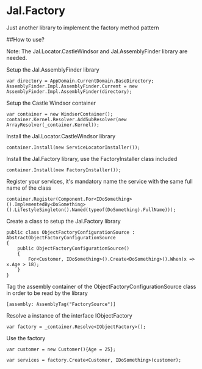 # Jal.Factory
Just another library to implement the factory method pattern

##How to use?

Note: The Jal.Locator.CastleWindsor and Jal.AssemblyFinder library are needed.

Setup the Jal.AssemblyFinder library

	var directory = AppDomain.CurrentDomain.BaseDirectory;
	AssemblyFinder.Impl.AssemblyFinder.Current = new AssemblyFinder.Impl.AssemblyFinder(directory);

Setup the Castle Windsor container

	var container = new WindsorContainer();
	container.Kernel.Resolver.AddSubResolver(new ArrayResolver(_container.Kernel));
	
Install the Jal.Locator.CastleWindsor library

	container.Install(new ServiceLocatorInstaller());
	
Install the Jal.Factory library, use the FactoryInstaller class included

	container.Install(new FactoryInstaller());
	
Register your services, it's mandatory name the service with the same full name of the class

	container.Register(Component.For<IDoSomething>().ImplementedBy<DoSomething>().LifestyleSingleton().Named(typeof(DoSomething).FullName)));
	
Create a class to setup the Jal.Factory library

    public class ObjectFactoryConfigurationSource : AbstractObjectFactoryConfigurationSource
    {
        public ObjectFactoryConfigurationSource()
        {
            For<Customer, IDoSomething>().Create<DoSomething>().When(x => x.Age > 18);
        }
    }
	
Tag the assembly container of the ObjectFactoryConfigurationSource class in order to be read by the library

	[assembly: AssemblyTag("FactorySource")]
	
Resolve a instance of the interface IObjectFactory

	var factory = _container.Resolve<IObjectFactory>();

Use the factory

	var customer = new Customer(){Age = 25};

	var services = factory.Create<Customer, IDoSomething>(customer);
